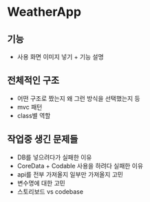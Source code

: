 # WeatherApp

## 기능
- 사용 화면 이미지 넣기 + 기능 설명

## 전체적인 구조
- 어떤 구조로 짰는지 왜 그런 방식을 선택했는지 등
- mvc 패턴
- class별 역할

## 작업중 생긴 문제들
- DB를 넣으려다가 실패한 이유
- CoreData + Codable 사용을 하려다 실패한 이유
- api를 전부 가져올지 일부만 가져올지 고민
- 변수명에 대한 고민
- 스토리보드 vs codebase
